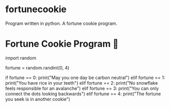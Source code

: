 # fortunecookie
Program written in python. A fortune cookie program.
# Fortune Cookie Program 🥠

import random

fortune = random.randint(0, 4)

if fortune == 0:
  print("May you one day be carbon neutral")
elif fortune == 1:  
  print("You have rice in your teeth")
elif fortune == 2:
  print("No snowflake feels responsible for an avalanche")
elif fortune == 3:
  print("You can only connect the dots looking backwards")
elif fortune == 4:
  print("The fortune you seek is in another cookie")


